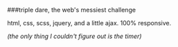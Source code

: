 ###triple dare, the web's messiest challenge

html, css, scss, jquery, and a little ajax. 100% responsive. 

*(the only thing I couldn't figure out is the timer)*